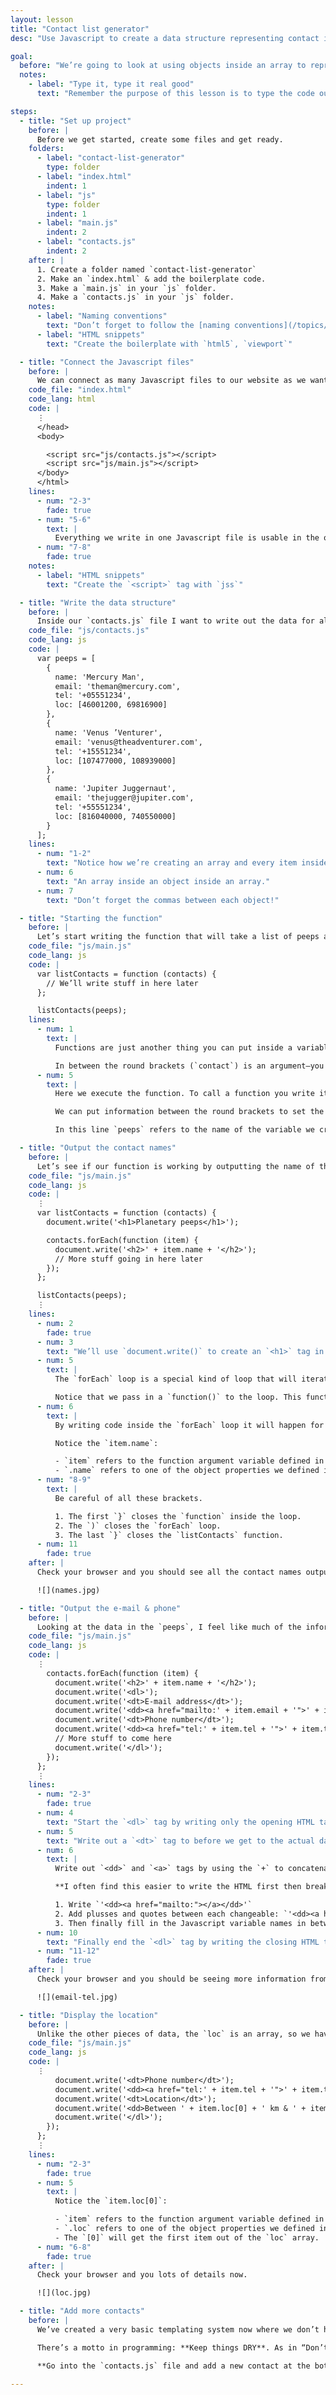 ```yaml
---
layout: lesson
title: "Contact list generator"
desc: "Use Javascript to create a data structure representing contact information and display it on the page."

goal:
  before: "We’re going to look at using objects inside an array to represent contact information. Then spit that information out to the page."
  notes:
    - label: "Type it, type it real good"
      text: "Remember the purpose of this lesson is to type the code out yourself—build up that muscle memory in your fingers!"

steps:
  - title: "Set up project"
    before: |
      Before we get started, create some files and get ready.
    folders:
      - label: "contact-list-generator"
        type: folder
      - label: "index.html"
        indent: 1
      - label: "js"
        type: folder
        indent: 1
      - label: "main.js"
        indent: 2
      - label: "contacts.js"
        indent: 2
    after: |
      1. Create a folder named `contact-list-generator`
      2. Make an `index.html` & add the boilerplate code.
      3. Make a `main.js` in your `js` folder.
      4. Make a `contacts.js` in your `js` folder.
    notes:
      - label: "Naming conventions"
        text: "Don’t forget to follow the [naming conventions](/topics/naming-paths-cheat-sheet/#naming-conventions)."
      - label: "HTML snippets"
        text: "Create the boilerplate with `html5`, `viewport`"

  - title: "Connect the Javascript files"
    before: |
      We can connect as many Javascript files to our website as we want. *But, just as CSS, the more there are the slower your website.*
    code_file: "index.html"
    code_lang: html
    code: |
      ⋮
      </head>
      <body>

        <script src="js/contacts.js"></script>
        <script src="js/main.js"></script>
      </body>
      </html>
    lines:
      - num: "2-3"
        fade: true
      - num: "5-6"
        text: |
          Everything we write in one Javascript file is usable in the other file. The order is important.
      - num: "7-8"
        fade: true
    notes:
      - label: "HTML snippets"
        text: "Create the `<script>` tag with `jss`"

  - title: "Write the data structure"
    before: |
      Inside our `contacts.js` file I want to write out the data for all of the contacts.
    code_file: "js/contacts.js"
    code_lang: js
    code: |
      var peeps = [
        {
          name: 'Mercury Man',
          email: 'theman@mercury.com',
          tel: '+05551234',
          loc: [46001200, 69816900]
        },
        {
          name: 'Venus ’Venturer',
          email: 'venus@theadventurer.com',
          tel: '+15551234',
          loc: [107477000, 108939000]
        },
        {
          name: 'Jupiter Juggernaut',
          email: 'thejugger@jupiter.com',
          tel: '+55551234',
          loc: [816040000, 740550000]
        }
      ];
    lines:
      - num: "1-2"
        text: "Notice how we’re creating an array and every item inside the array is an object."
      - num: 6
        text: "An array inside an object inside an array."
      - num: 7
        text: "Don’t forget the commas between each object!"

  - title: "Starting the function"
    before: |
      Let’s start writing the function that will take a list of peeps and output it to our HTML file.
    code_file: "js/main.js"
    code_lang: js
    code: |
      var listContacts = function (contacts) {
        // We’ll write stuff in here later
      };

      listContacts(peeps);
    lines:
      - num: 1
        text: |
          Functions are just another thing you can put inside a variable. They’re reusable pieces of code.

          In between the round brackets (`contact`) is an argument—you can call it whatever you want. An argument is a variable that’s only available inside the function. It can be set when executing the function.
      - num: 5
        text: |
          Here we execute the function. To call a function you write its variable name followed by open and close round brackets. Like `writeContacts()` or `document.write()`

          We can put information between the round brackets to set the function’s argument variables. The order you write it between the brackets is captured by the same order in the function.

          In this line `peeps` refers to the name of the variable we created in `contacts.js`.

  - title: "Output the contact names"
    before: |
      Let’s see if our function is working by outputting the name of the contacts and a page title.
    code_file: "js/main.js"
    code_lang: js
    code: |
      ⋮
      var listContacts = function (contacts) {
        document.write('<h1>Planetary peeps</h1>');

        contacts.forEach(function (item) {
          document.write('<h2>' + item.name + '</h2>');
          // More stuff going in here later
        });
      };

      listContacts(peeps);
      ⋮
    lines:
      - num: 2
        fade: true
      - num: 3
        text: "We’ll use `document.write()` to create an `<h1>` tag in our website."
      - num: 5
        text: |
          The `forEach` loop is a special kind of loop that will iterate over every single item in an array. With this loop we don’t need to know how many times to loop—Javascript just does it.

          Notice that we pass in a `function()` to the loop. This function will be executed on every item in the array. The current array item will be saved into the functions first argument—here it’s called it `item`
      - num: 6
        text: |
          By writing code inside the `forEach` loop it will happen for every single item in the array.

          Notice the `item.name`:

          - `item` refers to the function argument variable defined in the `forEach` loop on the line above. It’s a representation of one single item in the array.
          - `.name` refers to one of the object properties we defined in `contacts.js`
      - num: "8-9"
        text: |
          Be careful of all these brackets.

          1. The first `}` closes the `function` inside the loop.
          2. The `)` closes the `forEach` loop.
          3. The last `}` closes the `listContacts` function.
      - num: 11
        fade: true
    after: |
      Check your browser and you should see all the contact names output.

      ![](names.jpg)

  - title: "Output the e-mail & phone"
    before: |
      Looking at the data in the `peeps`, I feel like much of the information should go into a `<dl>` tag.
    code_file: "js/main.js"
    code_lang: js
    code: |
      ⋮
        contacts.forEach(function (item) {
          document.write('<h2>' + item.name + '</h2>');
          document.write('<dl>');
          document.write('<dt>E-mail address</dt>');
          document.write('<dd><a href="mailto:' + item.email + '">' + item.email + '</a></dd>');
          document.write('<dt>Phone number</dt>');
          document.write('<dd><a href="tel:' + item.tel + '">' + item.tel + '</a></dd>');
          // More stuff to come here
          document.write('</dl>');
        });
      };
      ⋮
    lines:
      - num: "2-3"
        fade: true
      - num: 4
        text: "Start the `<dl>` tag by writing only the opening HTML tag."
      - num: 5
        text: "Write out a `<dt>` tag to before we get to the actual data."
      - num: 6
        text: |
          Write out `<dd>` and `<a>` tags by using the `+` to concatenate a bunch of things together.

          **I often find this easier to write the HTML first then break it apart with the `+` character.**

          1. Write `'<dd><a href="mailto:"></a></dd>'`
          2. Add plusses and quotes between each changeable: `'<dd><a href="mailto:' + + '">' + + '</a></dd>'`
          3. Then finally fill in the Javascript variable names in between the double plusses.
      - num: 10
        text: "Finally end the `<dl>` tag by writing the closing HTML tag."
      - num: "11-12"
        fade: true
    after: |
      Check your browser and you should be seeing more information from the contacts.

      ![](email-tel.jpg)

  - title: "Display the location"
    before: |
      Unlike the other pieces of data, the `loc` is an array, so we have to treat it slightly differently.
    code_file: "js/main.js"
    code_lang: js
    code: |
      ⋮
          document.write('<dt>Phone number</dt>');
          document.write('<dd><a href="tel:' + item.tel + '">' + item.tel + '</a></dd>');
          document.write('<dt>Location</dt>');
          document.write('<dd>Between ' + item.loc[0] + ' km & ' + item.loc[1] + ' km from the Sun.</dd>');
          document.write('</dl>');
        });
      };
      ⋮
    lines:
      - num: "2-3"
        fade: true
      - num: 5
        text: |
          Notice the `item.loc[0]`:

          - `item` refers to the function argument variable defined in the `forEach` loop. It’s a representation of one single item in the array.
          - `.loc` refers to one of the object properties we defined in `contacts.js`
          - The `[0]` will get the first item out of the `loc` array.
      - num: "6-8"
        fade: true
    after: |
      Check your browser and you lots of details now.

      ![](loc.jpg)

  - title: "Add more contacts"
    before: |
      We’ve created a very basic templating system now where we don’t have to copy-and-paste a bunch of HTML code to write out similar information.

      There’s a motto in programming: **Keep things DRY**. As in “Don’t Repeat Yourself”. *If you have to copy and paste you’re doing something wrong.*

      **Go into the `contacts.js` file and add a new contact at the bottom.** When you refresh your HTML page a new entry should magically appear.

---
```

